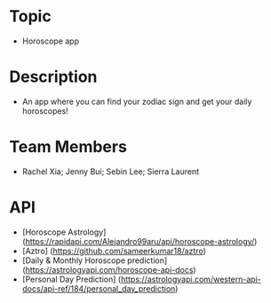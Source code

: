 # Topic
- Horoscope app

# Description
- An app where you can find your zodiac sign and get your daily horoscopes!

# Team Members
- Rachel Xia; Jenny Bui; Sebin Lee; Sierra Laurent

# API
- [Horoscope Astrology] (https://rapidapi.com/Alejandro99aru/api/horoscope-astrology/)
- [Aztro] (https://github.com/sameerkumar18/aztro)
- [Daily & Monthly Horoscope prediction] (https://astrologyapi.com/horoscope-api-docs)
- [Personal Day Prediction] (https://astrologyapi.com/western-api-docs/api-ref/184/personal_day_prediction)
